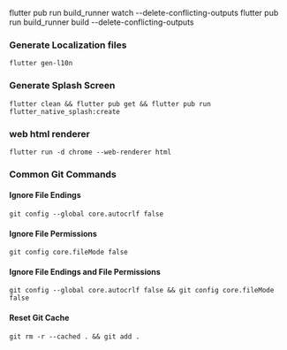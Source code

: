flutter pub run build_runner watch --delete-conflicting-outputs
flutter pub run build_runner build --delete-conflicting-outputs

### Generate Localization files

`flutter gen-l10n`

### Generate Splash Screen

`flutter clean && flutter pub get && flutter pub run flutter_native_splash:create`

### web html renderer

`flutter run -d chrome --web-renderer html`

### Common Git Commands

#### Ignore File Endings

`git config --global core.autocrlf false`

#### Ignore File Permissions

`git config core.fileMode false`

#### Ignore File Endings and File Permissions

`git config --global core.autocrlf false && git config core.fileMode false`

#### Reset Git Cache

`git rm -r --cached . && git add .`
